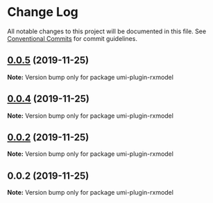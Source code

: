 # Change Log

All notable changes to this project will be documented in this file.
See [Conventional Commits](https://conventionalcommits.org) for commit guidelines.

## [0.0.5](https://github.com/yoyooyooo/rxmodel/compare/umi-plugin-rxmodel@0.0.4...umi-plugin-rxmodel@0.0.5) (2019-11-25)

**Note:** Version bump only for package umi-plugin-rxmodel





## [0.0.4](https://github.com/yoyooyooo/rxmodel/compare/umi-plugin-rxmodel@0.0.2...umi-plugin-rxmodel@0.0.4) (2019-11-25)

**Note:** Version bump only for package umi-plugin-rxmodel





## [0.0.2](https://github.com/yoyooyooo/rxmodel/compare/umi-plugin-rxmodel@0.0.2...umi-plugin-rxmodel@0.0.2) (2019-11-25)

**Note:** Version bump only for package umi-plugin-rxmodel





## 0.0.2 (2019-11-25)

**Note:** Version bump only for package umi-plugin-rxmodel
